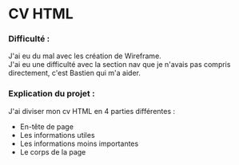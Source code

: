 # CV HTML
### Difficulté :
J'ai eu du mal avec les création de Wireframe.  
J'ai eu une difficulté avec la section nav que je n'avais pas compris directement, c'est Bastien qui m'a aider.
### Explication du projet : 
J'ai diviser mon cv HTML en 4 parties différentes :  
* En-tête de page
* Les informations utiles
* Les informations moins importantes
* Le corps de la page
